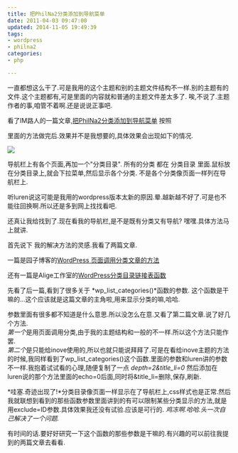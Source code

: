 ```yaml
---
title: 把PhilNa2分类添加到导航菜单
date: 2011-04-03 09:47:00
updated: 2014-11-05 19:49:39
tags: 
- wordpress
- philna2
categories: 
- php

---
```

一直都想这么干了.可是我用的这个主题和别的主题文件结构不一样.别的主题有的文件.这个主题都有,可是里面的内容就和普通的主题文件差太多了.
唉,不说了.主题作者的事,咱管不着啊.还是说说正事吧.

看了IM路人的一篇文章,[把PhilNa2分类添加到导航菜单](http://imluren.com/2010/07/add-to-philna2-category-navigation-menu.html)
按照


<!--more-->


里面的方法做完后.效果并不是我想要的,具体效果会出现如下的情况.

![](/usr/uploads/2011/04/03_01.png)

导航栏上有各个页面,再加一个"分类目录". 所有的分类 都在 分类目录 里面.鼠标放在分类目录上,就会下拉菜单,然后显示各个分类. 不是各个分类像页面一样列在导航栏上.

听luren说这可能是我用的wordpress版本太新的原因.晕.越新越不好了.可是也不能往回换啊.所以还是多到网上找找看吧.

还真让我给找到了.现在看我的导航栏,是不是既有分类又有导航? 嘿嘿.具体方法马上就讲.

首先说下 我的解决方法的灵感.我看了两篇文章.

一篇是园子博客的[WordPress 页面调用分类文章的方法](http://www.yzznl.cn/archives/285.html)

还有一篇是Alige工作室的[WordPress分类目录链接表函数](http://www.alige.org/wp-list-categories.html)

先看了后一篇,看到了很多关于 *wp\_list\_categories()*函数的参数.
这个函数是干嘛的...这个应该就是这篇文章的主角啦,用来显示分类的嘛,哈哈.

参数里面有很多都不知道是什么意思.所以没怎么在意.又看了第二篇文章.说了好几个方法.  
*第一个*是用页面调用分类,由于我的主题结构和一般的不一样.所以这个方法只能作罢.  
*第二个*是只能给inove使用的,所以也就只能说拜拜了.可是在看给inove主题的方法的时候,我同样看到了wp\_list\_categories()这个函数.里面的参数和luren讲的参数不一样.我抱着试试看的心理,随便复制了一点 *depth=2&amp;title\_li=0* 然后添加在luren说的那个方法里面的echo=0后面,同时将&amp;title\_li=删除,保存,刷新.

*哇塞.奇迹出现了!*分类目录像页面一样显示在了导航栏上,css样式也是正常.然后我就联想到看到的那些函数参数里面讲到的有可以限制某些分类显示的方法,就是用exclude=ID参数.具体效果我还没有试验.应该是可行的.
*鸡冻啊.哈哈.头一次自己解决了一个问题.*

有时间的话.要好好研究一下这个函数的那些参数是干嘛的.有兴趣的可以前往我提到的两篇文章去看看.
